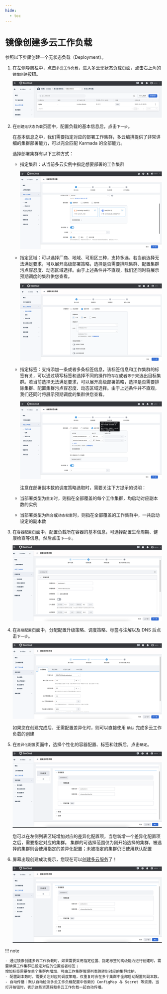 ```yaml
---
hide:
  - toc
---
```


# 镜像创建多云工作负载

参照以下步骤创建一个无状态负载（Deployment）。

1. 在左侧导航栏中，点击`多云工作负载`，进入多云无状态负载页面，点击右上角的`镜像创建`按钮。

    ![镜像创建](../images/deployment01.png)

2. 在`创建无状态负载`页面中，配置负载的基本信息后，点击`下一步`。

    在基本信息之中，我们需要指定对应的部署工作集群，多云编排提供了非常详细的集群部署能力，可以完全匹配 Karmada 的全部能力。

    选择部署集群有以下三种方式：

    - 指定集群：从当前多云实例中指定想要部署的工作集群

        ![指定集群](../images/gao-deploy01.png)

    - 指定区域：可以选择厂商、地域、可用区三种，支持多选。若当前选择无法满足要求，可以展开高级部署策略，选择是否需要排除集群、配置集群污点容忍度、动态区域选择。由于上述条件并不直观，我们还同时将展示预期调度的集群供您查看。

        ![指定区域](../images/gao-deploy02.png)

    - 指定标签：支持添加一条或者多条标签信息，该标签信息和工作集群的标签有关，可以通过填写标签和选择不同的操作符`存在`或者`等于`来选出目标集群。若当前选择无法满足要求，可以展开高级部署策略，选择是否需要排除集群、配置集群污点容忍度、动态区域选择。由于上述条件并不直观，我们还同时将展示预期调度的集群供您查看。

        ![指定标签](../images/gao-deploy03.png)

        注意在部署副本数的调度策略选取时，需要关注下方提示的说明：
    
    - 当部署类型为`重复`时，则指在全部覆盖的每个工作集群，均启动对应副本数的实例
    - 当部署类型为`聚合`或`动态权重`时，则指在全部覆盖的工作集群中，一共启动设定的副本数
    
3. 在`容器配置`页面中，配置负载所在容器的基本信息，可选择配置生命周期、健康检查等信息，然后点击`下一步`。

    ![容器配置](../images/deployment03.png)

4. 在`高级配置`页面中，分配配置升级策略、调度策略、标签与注解以及 DNS 后点击`下一步`。

    ![高级配置](../images/deployment06.png)

    如果您在创建完成后，无需配置差异化时，则可以直接使用 `确认` 完成多云工作负载的创建

5. 在`差异化配置`页面中，选择个性化的容器配置、标签和注解后，点击`确定`。

    ![差异化配置](../images/deployment07.png)

    您可以在左侧列表区域增加对应的差异化配置项，当您新增一个差异化配置项之后，需要指定对应的集群。
    集群的可选择范围仅为刚开始选择的集群，被选择的集群则会使用指定的差异化配置；未被指定的集群仍旧使用默认配置

6. 屏幕出现创建成功提示，您现在可以[创建多云服务](../resource/service.md)了！

    ![创建多云服务](../images/deployment07.png)

!!! note

    - 通过镜像创建多云工作负载时，如果需要采用指定位置、指定标签的高级能力进行创建时，需要确保工作集群已设定对应的位置或者标签；
    增加标签需要在单个集群内增加，可由工作集群管理列表跳转到对应的集群维护。
    - 配置副本数时，需要关注对应的调度策略，仅重复时会在多个集群中全部启动配置的副本数。
    - 自动传播：默认自动检测多云工作负载配置中依赖的 ConfigMap 与 Secret 等资源，当打开按钮时，表示这些资源将和多云工作负载一起自动传播。
